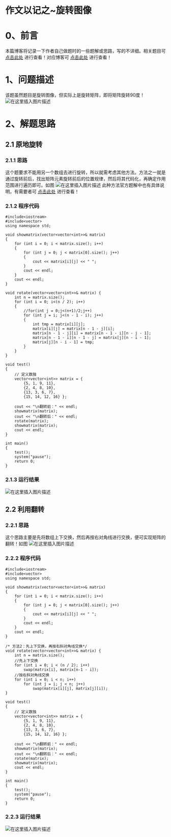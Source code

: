 作文以记之~旋转图像
=
# 0、前言
本篇博客将记录一下作者自己做题时的一些题解或思路，写的不详细。相关题目可 [点击此处](https://leetcode-cn.com/problems/rotate-image/submissions/) 进行查看！对应博客可 [点击此处](https://blog.csdn.net/m0_51961114/article/details/123875778) 进行查看！
# 1、问题描述
该题虽然题目是旋转图像，但实际上是旋转矩阵，即将矩阵旋转90度！
![在这里插入图片描述](https://img-blog.csdnimg.cn/a1989b78cd2c4d0ca39402943627ffb2.png?x-oss-process=image/watermark,type_d3F5LXplbmhlaQ,shadow_50,text_Q1NETiBA5bCP5by6fg==,size_20,color_FFFFFF,t_70,g_se,x_16)

# 2、解题思路
## 2.1 原地旋转
### 2.1.1 思路
这个题要求不能用另一个数组去进行旋转，所以就需考虑其他方法。方法之一就是通过旋转前后，找出矩阵元素旋转前后的位置规律，然后将其代码化，再确定作用范围进行遍历即可。如图
![在这里插入图片描述](https://img-blog.csdnimg.cn/ca3d5e7a115d458f9181fca5270625c4.png?x-oss-process=image/watermark,type_d3F5LXplbmhlaQ,shadow_50,text_Q1NETiBA5bCP5by6fg==,size_20,color_FFFFFF,t_70,g_se,x_16)
此种方法官方题解中也有具体说明，有需要者可 [点击此处](https://leetcode-cn.com/problems/rotate-image/solution/xuan-zhuan-tu-xiang-by-leetcode-solution-vu3m/) 进行查看！
### 2.1.2 程序代码


	#include<iostream>
	#include<vector>
	using namespace std;
	
	void showmatrix(vector<vector<int>>& matrix)
	{
		for (int i = 0; i < matrix.size(); i++)
		{
			for (int j = 0; j < matrix[0].size(); j++)
			{
				cout << matrix[i][j] << " ";
			}
			cout << endl;
		}
		cout << endl;
	}
	
	void rotate(vector<vector<int>>& matrix) {
		int n = matrix.size();
		for (int i = 0; i<(n / 2); i++)
		{
			//for(int j = 0;j<(n+1)/2;j++)
			for (int j = i; j<(n - 1 - i); j++)
			{
				int tmp = matrix[i][j];
				matrix[i][j] = matrix[n - 1 - j][i];
				matrix[n - 1 - j][i] = matrix[n - 1 - i][n - j - 1];
				matrix[n - 1 - i][n - 1 - j] = matrix[j][n - i - 1];
				matrix[j][n - i - 1] = tmp;
			}
		}
	}
	
	void test()
	{
		// 定义数独
		vector<vector<int>> matrix = {
			{5, 1, 9, 11}, 
			{2, 4, 8, 10}, 
			{13, 3, 6, 7}, 
			{15, 14, 12, 16} };
	
		cout << "\n翻转前：" << endl;
		showmatrix(matrix);
		cout << "\n翻转后：" << endl;
		rotate(matrix);
		showmatrix(matrix);
		cout << endl;
	}
	
	int main()
	{
		test();
		system("pause");
		return 0;
	}

### 2.1.3 运行结果
![在这里插入图片描述](https://img-blog.csdnimg.cn/ec516e889ee749cc940460a3535630e9.png?x-oss-process=image/watermark,type_d3F5LXplbmhlaQ,shadow_50,text_Q1NETiBA5bCP5by6fg==,size_20,color_FFFFFF,t_70,g_se,x_16)
## 2.2 利用翻转
### 2.2.1 思路
这个思路主要是先将数组上下交换，然后再按右对角线进行交换，便可实现矩阵的翻转！如图
![在这里插入图片描述](https://img-blog.csdnimg.cn/84aa5896285449f08e1881dab4c51c49.png?x-oss-process=image/watermark,type_d3F5LXplbmhlaQ,shadow_50,text_Q1NETiBA5bCP5by6fg==,size_20,color_FFFFFF,t_70,g_se,x_16)

### 2.2.2 程序代码


	#include<iostream>
	#include<vector>
	using namespace std;
	
	void showmatrix(vector<vector<int>>& matrix)
	{
		for (int i = 0; i < matrix.size(); i++)
		{
			for (int j = 0; j < matrix[0].size(); j++)
			{
				cout << matrix[i][j] << " ";
			}
			cout << endl;
		}
		cout << endl;
	}
	
	/* 方法2：先上下交换，再按右斜对角线交换*/
	void rotate(vector<vector<int>>& matrix) {
		int n = matrix.size();
		//先上下交换
		for (int i = 0; i < (n / 2); i++)
			swap(matrix[i], matrix[n-1 - i]);
		//按右斜对角线交换
		for (int i = 0; i < n; i++)
			for (int j = i; j < n; j++)
				swap(matrix[i][j], matrix[j][i]);
	}
	
	void test()
	{
		// 定义数独
		vector<vector<int>> matrix = {
			{5, 1, 9, 11}, 
			{2, 4, 8, 10}, 
			{13, 3, 6, 7}, 
			{15, 14, 12, 16} };
	
		cout << "\n翻转前：" << endl;
		showmatrix(matrix);
		cout << "\n翻转后：" << endl;
		rotate(matrix);
		showmatrix(matrix);
		cout << endl;
	}
	
	int main()
	{
		test();
		system("pause");
		return 0;
	}

### 2.2.3 运行结果
![在这里插入图片描述](https://img-blog.csdnimg.cn/00e45ca3aace4e2d99a7620445cbd571.png?x-oss-process=image/watermark,type_d3F5LXplbmhlaQ,shadow_50,text_Q1NETiBA5bCP5by6fg==,size_20,color_FFFFFF,t_70,g_se,x_16)


